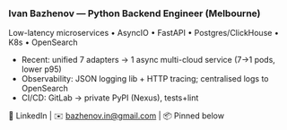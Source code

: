 ### Ivan Bazhenov — Python Backend Engineer (Melbourne)
Low-latency microservices • AsyncIO • FastAPI • Postgres/ClickHouse • K8s • OpenSearch

- Recent: unified 7 adapters → 1 async multi-cloud service (7→1 pods, lower p95)
- Observability: JSON logging lib + HTTP tracing; centralised logs to OpenSearch
- CI/CD: GitLab → private PyPI (Nexus), tests+lint

🔗 LinkedIn | ✉️ bazhenov.in@gmail.com | 📦 Pinned below

<!---
sendhello/sendhello is a ✨ special ✨ repository because its `README.md` (this file) appears on your GitHub profile.
You can click the Preview link to take a look at your changes.
--->
